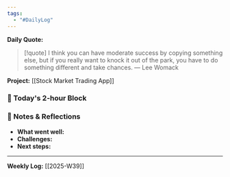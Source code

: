 ```yaml
---
tags:
  - "#DailyLog"
---
```


**Daily Quote:**
> [!quote] I think you can have moderate success by copying something else, but if you really want to knock it out of the park, you have to do something different and take chances.
> — Lee Womack

**Project:** [[Stock Market Trading App]]

### 🎯 Today's 2-hour Block


### 📝 Notes & Reflections
- **What went well:**
- **Challenges:**
- **Next steps:**

---

**Weekly Log:** [[2025-W39]]